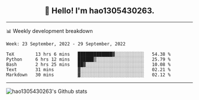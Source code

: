 <h2 align="center">👋 Hello! I'm hao1305430263.</h2>


---- 
📊 Weekly development breakdown

<!--START_SECTION:waka-->
```text
Week: 23 September, 2022 - 29 September, 2022

TeX        13 hrs 6 mins   █████████████▓░░░░░░░░░░░   54.38 % 
Python     6 hrs 12 mins   ██████▒░░░░░░░░░░░░░░░░░░   25.79 % 
Bash       2 hrs 25 mins   ██▓░░░░░░░░░░░░░░░░░░░░░░   10.08 % 
Text       31 mins         ▓░░░░░░░░░░░░░░░░░░░░░░░░   02.21 % 
Markdown   30 mins         ▓░░░░░░░░░░░░░░░░░░░░░░░░   02.12 % 
```
<!--END_SECTION:waka-->
----
![hao1305430263's Github stats](https://github-readme-stats.vercel.app/api?username=hao1305430263&show_icons=true)


<!--
**hao1305430263/hao1305430263** is a ✨ _special_ ✨ repository because its `README.md` (this file) appears on your GitHub profile.

Here are some ideas to get you started:

- 🔭 I’m currently working on ...
- 🌱 I’m currently learning ...
- 👯 I’m looking to collaborate on ...
- 🤔 I’m looking for help with ...
- 💬 Ask me about ...
- 📫 How to reach me: ...
- 😄 Pronouns: ...
- ⚡ Fun fact: ...
-->
